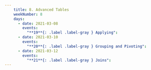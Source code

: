 ```yaml
---
    title: 8. Advanced Tables
    weekNumber: 8
    days:
      - date: 2021-03-08
        events:
          "**19**{: .label .label-gray } Applying":
      - date: 2021-03-10
        events:
          "**20**{: .label .label-gray } Grouping and Pivoting":
      - date: 2021-03-12
        events:
          "**21**{: .label .label-gray } Joins":
---
```

